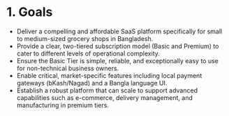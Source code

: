 # 1. Goals
*   Deliver a compelling and affordable SaaS platform specifically for small to medium-sized grocery shops in Bangladesh.
*   Provide a clear, two-tiered subscription model (Basic and Premium) to cater to different levels of operational complexity.
*   Ensure the Basic Tier is simple, reliable, and exceptionally easy to use for non-technical business owners.
*   Enable critical, market-specific features including local payment gateways (bKash/Nagad) and a Bangla language UI.
*   Establish a robust platform that can scale to support advanced capabilities such as e-commerce, delivery management, and manufacturing in premium tiers.
